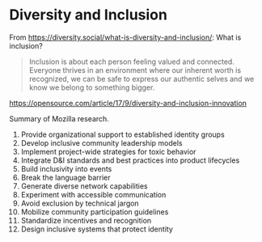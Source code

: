 # Diversity and Inclusion

From <https://diversity.social/what-is-diversity-and-inclusion/>: What
is inclusion?

> Inclusion is about each person feeling valued and connected.
> Everyone thrives in an environment where our inherent worth is recognized,
> we can be safe to express our authentic selves and we know we belong to something bigger.


<https://opensource.com/article/17/9/diversity-and-inclusion-innovation>

Summary of Mozilla research.

1. Provide organizational support to established identity groups
2. Develop inclusive community leadership models
3. Implement project-wide strategies for toxic behavior
4. Integrate D&I standards and best practices into product lifecycles
5. Build inclusivity into events
6. Break the language barrier
7. Generate diverse network capabilities
8. Experiment with accessible communication
9. Avoid exclusion by technical jargon
10. Mobilize community participation guidelines
11. Standardize incentives and recognition
12. Design inclusive systems that protect identity


